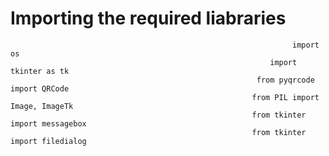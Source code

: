 # Importing the required liabraries
                                                                   import os
                                                              import tkinter as tk
                                                           from pyqrcode import QRCode
                                                          from PIL import Image, ImageTk
                                                          from tkinter import messagebox
                                                          from tkinter import filedialog







